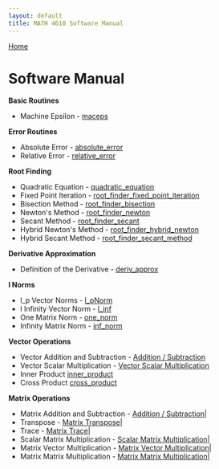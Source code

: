 ```yaml
---
layout: default
title: MATH 4610 Software Manual
---
```


<a href="https://philipnelson5.github.io">Home</a>

# Software Manual

**Basic Routines**
* Machine Epsilon - [maceps](./hw1/1-maceps/manual.md)

**Error Routines**
* Absolute Error - [absolute_error](./hw2/1-error/manual_abs.md)
* Relative Error - [relative_error](./hw2/1-error/manual_rel.md)

**Root Finding**
* Quadratic Equation - [quadratic_equation](./hw1/7-quadraticEquation/manual.md)
* Fixed Point Iteration - [root_finder_fixed_point_iteration](./hw2/4-fixedPointIteration/manual.md)
* Bisection Method - [root_finder_bisection](./hw2/5-bisection/manual.md)
* Newton's Method - [root_finder_newton](./hw2/6-newton/manual.md)
* Secant Method - [root_finder_secant](./hw2/7-secant/manual.md)
* Hybrid Newton's Method - [root_finder_hybrid_newton](./hw2/8-hybridNewton/manual.md)
* Hybrid Secant Method -  [root_finder_secant_method](./hw2/9-hybridSecant/manual.md)

**Derivative Approximation**
* Definition of the Derivative - [deriv_approx](./hw2/2-derivativeApproximation/manual.md)

**l Norms**
* l_p Vector Norms - [l_pNorm](./hw3/1-vectorNorms/manual_l_pNorms.md)
* l Infinity Vector Norm - [l_inf](./hw3/1-vectorNorms/manual_l_inf.md)
* One Matrix Norm - [one_norm](./hw3/4-matrixNorms/manual_one_norm.md)
* Infinity Matrix Norm - [inf_norm](./hw3/1-vectorNorms/manual_inf_norm.md)

**Vector Operations**
* Vector Addition and Subtraction - [Addition / Subtraction](./hw3/3-vectorOperations/manual_vector_addition_subtraction.md)
* Vector Scalar Multiplication - [Vector Scalar Multiplication](./hw3/3-vectorOperations/manual_vector_scalar_multiplication.md)
* Inner Product [inner_product](./hw3/3-vectorOperations/manual_vector_inner_product.md)
* Cross Product [cross_product](./hw3/3-vectorOperations/manual_vector_cross_product.md)

**Matrix Operations**
* Matrix Addition and Subtraction -  [Addition / Subtraction](./hw3/5-matrixOperations/manual_matrix_add_subtract.md)|
* Transpose - [Matrix Transpose](./hw3/5-matrixOperations/manual_matrix_transpose.md)|
* Trace - [Matrix Trace](./hw3/5-matrixOperations/manual_matrix_trace.md)|
* Scalar Matrix Multiplication - [Scalar Matrix Multiplication](./hw3/5-matrixOperations/manual_.md)|
* Matrix Vector Multiplication - [Matrix Vector Multiplication](./hw3/5-matrixOperations/manual_.md)|
* Matrix Matrix Multiplication - [Matrix Matrix Multiplication](./hw3/5-matrixOperations/manual_.md)|
